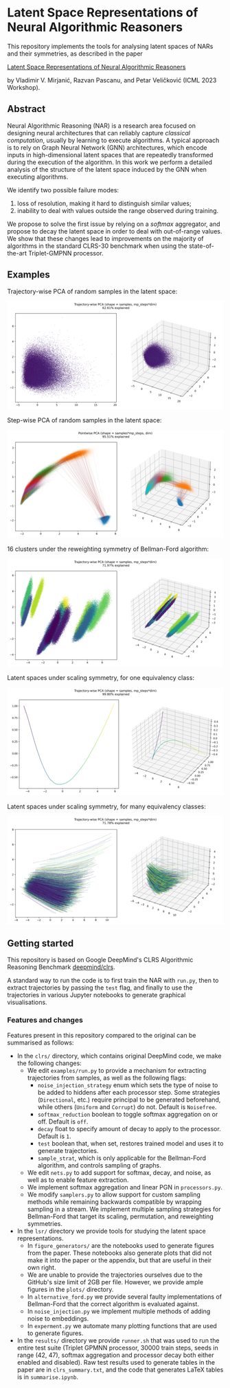 # Latent Space Representations of Neural Algorithmic Reasoners

This repository implements the tools for analysing latent spaces of NARs and their symmetries, 
as described in the paper

[Latent Space Representations of Neural Algorithmic Reasoners]()

by Vladimir V. Mirjanić, Razvan Pascanu, and Petar Veličković (ICML 2023 Workshop).

## Abstract

Neural Algorithmic Reasoning (NAR) is a research area focused on designing neural 
architectures that can reliably capture _classical computation_, usually by 
learning to execute algorithms. A typical approach is to rely on Graph Neural Network (GNN)
architectures, which encode inputs in high-dimensional latent spaces that are repeatedly 
transformed during the execution of the algorithm. In this work we perform a detailed 
analysis of the structure of the latent space induced by the GNN when executing algorithms. 

We identify two possible failure modes: 
1. loss of resolution, making it hard to distinguish similar values; 
2. inability to deal with values outside the range observed during training. 

We propose to solve the first issue by relying on a _softmax_ aggregator, and propose to 
decay the latent space in order to deal with out-of-range values. We show that these changes
lead to improvements on the majority of algorithms in the standard CLRS-30 benchmark when 
using the state-of-the-art Triplet-GMPNN processor.

## Examples

Trajectory-wise PCA of random samples in the latent space:

![](lsr/plots/random_noisefree_trajwise.png)

Step-wise PCA of random samples in the latent space:

![](lsr/plots/random_noisefree_stepwise_global.png)

16 clusters under the reweighting symmetry of Bellman-Ford algorithm:

![](lsr/plots/random_johnson_n16_noisefree_alt_trajwise.png)

Latent spaces under scaling symmetry, for one equivalency class:

![](lsr/plots/linear_noisefree_alt_trajwise.png)

Latent spaces under scaling symmetry, for many equivalency classes:

![](lsr/plots/random_linear_noisefree_alt_trajwise.png)

## Getting started

This repository is based on Google DeepMind's CLRS Algorithmic Reasoning Benchmark 
[deepmind/clrs](https://github.com/deepmind/clrs).

A standard way to run the code is to first train the NAR with ```run.py```, then to extract
trajectories by passing the ```test``` flag, and finally to use the trajectories in various
Jupyter notebooks to generate graphical visualisations.

### Features and changes

Features present in this repository compared to the original can be summarised as follows:

* In the ```clrs/``` directory, which contains original DeepMind code, we make the following 
changes:
  * We edit ```examples/run.py``` to provide a mechanism for extracting trajectories from 
  samples, as well as the following flags:
    * ```noise_injection_strategy``` enum which sets the type of noise to be added to hiddens 
    after each processor step. Some strategies (```Directional```, etc.) require principal
    to be generated beforehand, while others (```Uniform``` and ```Corrupt```) do not. Default is
    ```Noisefree```.
    * ```softmax_reduction``` boolean to toggle softmax aggregation on or off. Default is 
    ```off```.
    * ```decay``` float to specify amount of decay to apply to the processor. Default is ```1```.
    * ```test``` boolean that, when set, restores trained model and uses it to generate
    trajectories.
    * ```sample_strat```, which is only applicable for the Bellman-Ford algorithm, and controls
    sampling of graphs.
  * We edit ```nets.py``` to add support for softmax, decay, and noise, as well as to
  enable feature extraction.
  * We implement softmax aggregation and linear PGN in ```processors.py```.
  * We modify ```samplers.py``` to allow support for custom sampling methods while remaining
  backwards compatible by wrapping sampling in a stream. We implement multiple sampling
  strategies for Bellman-Ford that target its scaling, permutation, and reweighting symmetries.
* In the ```lsr/``` directory we provide tools for studying the latent space representations.
  * In ```figure_generators/``` are the notebooks used to generate figures from the paper. 
  These notebooks also generate plots that did not make it into the paper or the appendix, 
  but that are useful in their own right.
  *  We are unable to provide the trajectories ourselves due to the GitHub's size limit of 
  2GB per file. However, we provide ample figures in the ```plots/``` directory.
  * In ```alternative_ford.py``` we provide several faulty implementations of Bellman-Ford that
  the correct algorithm is evaluated against.
  * In ```noise_injection.py``` we implement multiple methods of adding noise to embeddings.
  * In ```experment.py``` we automate many plotting functions that are used to generate figures.
* In the ```results/``` directory we provide ```runner.sh``` that was used to run 
the entire test suite (Triplet GPMNN processor, 30000 train steps, seeds in range (42, 47),
softmax aggregation and processor decay both either enabled and disabled). Raw test results 
used to generate tables in the paper are in ```clrs_summary.txt```, and the code that generates
LaTeX tables is in ```summarise.ipynb```.
